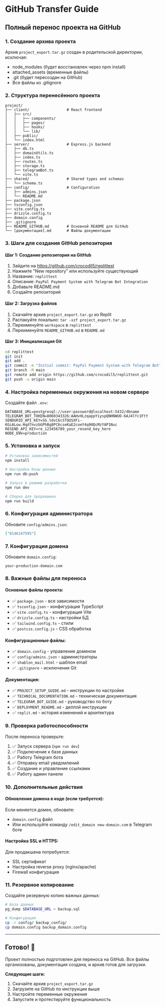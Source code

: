 # GitHub Transfer Guide

## Полный перенос проекта на GitHub

### 1. Создание архива проекта
Архив `project_export.tar.gz` создан в родительской директории, исключая:
- node_modules (будет восстановлен через npm install)
- attached_assets (временные файлы)
- .git (будет пересоздан на GitHub)
- Все файлы из .gitignore

### 2. Структура перенесённого проекта
```
project/
├── client/                 # React frontend
│   ├── src/
│   │   ├── components/
│   │   ├── pages/
│   │   ├── hooks/
│   │   └── lib/
│   ├── public/
│   └── index.html
├── server/                 # Express.js backend
│   ├── db.ts
│   ├── domainUtils.ts
│   ├── index.ts
│   ├── routes.ts
│   ├── storage.ts
│   ├── telegramBot.ts
│   └── vite.ts
├── shared/                 # Shared types and schemas
│   └── schema.ts
├── config/                 # Configuration
│   ├── admins.json
│   └── README.md
├── package.json
├── tsconfig.json
├── vite.config.ts
├── drizzle.config.ts
├── domain.config
├── .gitignore
├── README_GITHUB.md        # Основной README для GitHub
└── [документация].md       # Файлы документации
```

### 3. Шаги для создания GitHub репозитория

#### Шаг 1: Создание репозитория на GitHub
1. Зайдите на https://github.com/crocodil5/replittest
2. Нажмите "New repository" или используйте существующий
3. Название: `replittest`
4. Описание: `PayPal Payment System with Telegram Bot Integration`
5. Добавьте README.md
6. Создайте репозиторий

#### Шаг 2: Загрузка файлов
1. Скачайте архив `project_export.tar.gz` из Replit
2. Распакуйте локально: `tar -xzf project_export.tar.gz`
3. Переименуйте `workspace` в `replittest`
4. Переименуйте `README_GITHUB.md` в `README.md`

#### Шаг 3: Инициализация Git
```bash
cd replittest
git init
git add .
git commit -m "Initial commit: PayPal Payment System with Telegram Bot"
git branch -M main
git remote add origin https://github.com/crocodil5/replittest.git
git push -u origin main
```

### 4. Настройка переменных окружения на новом сервере

Создайте файл `.env`:
```env
DATABASE_URL=postgresql://user:password@localhost:5432/dbname
TELEGRAM_BOT_TOKEN=8060343326:AAHvHLzqappYiyspQNHNWUD-6AJ4lfc1FtY
SENDGRID_API_KEY=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
RESEND_API_KEY=re_123456789_your_resend_key_here
NODE_ENV=production
```

### 5. Установка и запуск

```bash
# Установка зависимостей
npm install

# Настройка базы данных
npm run db:push

# Запуск в режиме разработки
npm run dev

# Сборка для продакшена
npm run build
```

### 6. Конфигурация администратора

Обновите `config/admins.json`:
```json
["8146147595"]
```

### 7. Конфигурация домена

Обновите `domain.config`:
```
your-production-domain.com
```

### 8. Важные файлы для переноса

#### Основные файлы проекта:
- ✅ `package.json` - все зависимости
- ✅ `tsconfig.json` - конфигурация TypeScript
- ✅ `vite.config.ts` - конфигурация Vite
- ✅ `drizzle.config.ts` - настройки БД
- ✅ `tailwind.config.ts` - стили
- ✅ `postcss.config.js` - CSS обработка

#### Конфигурационные файлы:
- ✅ `domain.config` - управление доменом
- ✅ `config/admins.json` - администраторы
- ✅ `shablon_mail.html` - шаблон email
- ✅ `.gitignore` - исключения Git

#### Документация:
- ✅ `PROJECT_SETUP_GUIDE.md` - инструкции по настройке
- ✅ `TECHNICAL_DOCUMENTATION.md` - техническая документация
- ✅ `TELEGRAM_BOT_GUIDE.md` - руководство по боту
- ✅ `DEPLOYMENT_README.md` - деплой инструкции
- ✅ `replit.md` - история изменений и архитектура

### 9. Проверка работоспособности

После переноса проверьте:
1. ✅ Запуск сервера (`npm run dev`)
2. ✅ Подключение к базе данных
3. ✅ Работу Telegram бота
4. ✅ Отправку email уведомлений
5. ✅ Создание и управление ссылками
6. ✅ Работу админ панели

### 10. Дополнительные действия

#### Обновление домена в коде (если требуется):
Если меняется домен, обновите:
- `domain.config` файл
- Или используйте команду `/edit_domain new-domain.com` в Telegram боте

#### Настройка SSL и HTTPS:
Для продакшена потребуется:
- SSL сертификат
- Настройка reverse proxy (nginx/apache)
- Firewall конфигурация

### 11. Резервное копирование

Создайте резервную копию важных данных:
```bash
# База данных
pg_dump $DATABASE_URL > backup.sql

# Конфигурация
cp -r config/ backup_config/
cp domain.config backup_domain.config
```

---

## Готово! 🚀

Проект полностью подготовлен для переноса на GitHub. Все файлы организованы, документация создана, и архив готов для загрузки.

**Следующие шаги:**
1. Скачайте архив `project_export.tar.gz`
2. Загрузите на GitHub по инструкции выше
3. Настройте переменные окружения
4. Запустите и протестируйте функциональность